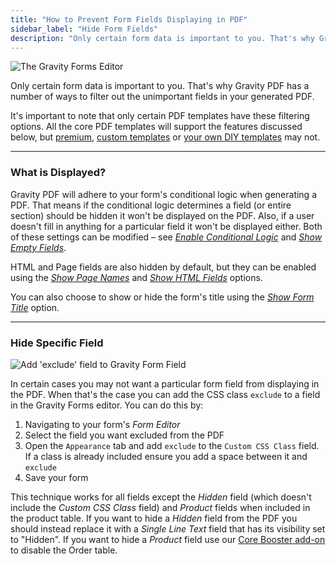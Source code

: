 ```yaml
---
title: "How to Prevent Form Fields Displaying in PDF"
sidebar_label: "Hide Form Fields"
description: "Only certain form data is important to you. That's why Gravity PDF has a number of ways to filter out the unimportant data in your generated PDF."
---
```


![The Gravity Forms Editor](https://resources.gravitypdf.com/uploads/2015/10/form-editor.png) 

Only certain form data is important to you. That's why Gravity PDF has a number of ways to filter out the unimportant fields in your generated PDF. 

It's important to note that only certain PDF templates have these filtering options. All the core PDF templates will support the features discussed below, but [premium](https://gravitypdf.com/shop/), [custom templates](https://gravitypdf.com/integration-services/) or [your own DIY templates](developer-start-customising.md) may not.

---

### What is Displayed? 

Gravity PDF will adhere to your form's conditional logic when generating a PDF. That means if the conditional logic determines a field (or entire section) should be hidden it won't be displayed on the PDF. Also, if a user doesn't fill in anything for a particular field it won't be displayed either. Both of these settings can be modified – see [*Enable Conditional Logic*](user-setup-pdf.md#enable-conditional-logic) and [*Show Empty Fields*](user-setup-pdf.md#show-empty-fields). 

HTML and Page fields are also hidden by default, but they can be enabled using the [*Show Page Names*](user-setup-pdf.md#show-page-names) and [*Show HTML Fields*](user-setup-pdf.md#show-html-fields) options. 

You can also choose to show or hide the form's title using the [*Show Form Title*](user-setup-pdf.md#show-form-title) option.

---

### Hide Specific Field 

![Add 'exclude' field to Gravity Form Field](https://resources.gravitypdf.com/uploads/2015/10/exclude-field.png) 

In certain cases you may not want a particular form field from displaying in the PDF. When that's the case you can add the CSS class `exclude` to a field in the Gravity Forms editor. You can do this by:

1. Navigating to your form's *Form Editor*
1. Select the field you want excluded from the PDF
1. Open the `Appearance` tab and add `exclude` to the `Custom CSS Class` field. If a class is already included ensure you add a space between it and `exclude`
1. Save your form

This technique works for all fields except the *Hidden* field (which doesn't include the *Custom CSS Class* field) and *Product* fields when included in the product table. If you want to hide a *Hidden* field from the PDF you should instead replace it with a *Single Line Text* field that has its visibility set to "Hidden". If you want to hide a *Product* field use our [Core Booster add-on](https://gravitypdf.com/shop/core-booster-add-on/) to disable the Order table. 